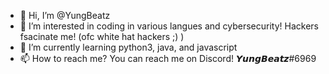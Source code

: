 - 👋 Hi, I’m @YungBeatz
- 👀 I’m interested in coding in various langues and cybersecurity! Hackers fsacinate me! (ofc white hat hackers ;) )
- 🌱 I’m currently learning python3, java, and javascript
- 📫 How to reach me? You can reach me on Discord! 𝙔𝙪𝙣𝙜𝘽𝙚𝙖𝙩𝙯#6969


